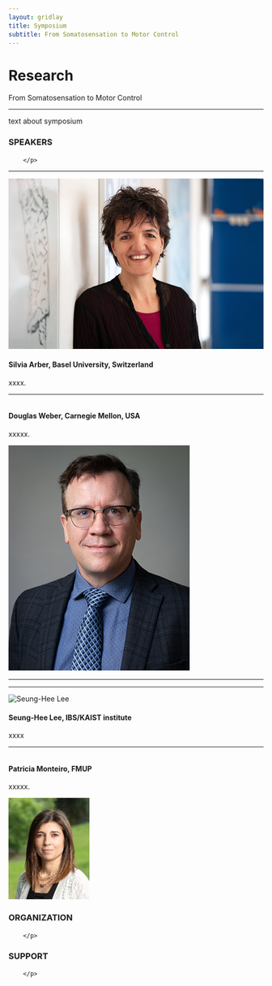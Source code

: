 ```yaml
---
layout: gridlay
title: Symposium
subtitle: From Somatosensation to Motor Control
---
```

# **Research**

<!-- The paddingtop and margin-top edits allow anchors to link properly. -->
<div class="container">
 <div class="jumbotron jumbotron-correct">
      <p>
 		 From Somatosensation to Motor Control
      </p>
  </div>	  
</div>

<hr>

<div id="Alzheimer's Disease" class="col-sm-12">
		<p>
			text about symposium
		</p>
</div>

<div id="Alzheimer's Disease" class="col-sm-12">
		<h3>SPEAKERS</h3>
		<p>
		
		</p>
</div>

<div id="break" class="col-sm-12">
	<hr>
</div>

<div id = "Pathologic Resilience" class="row" style="padding-top: 60px; margin-top: -60px;">
    <div class="col-sm-4">
    	<img src="/img/Symposium/Silvia_Arber.jpg" alt="Silvia Arber">
    </div>
    <div class="col-sm-8" style="text-align: justify">
    	<h4>Silvia Arber, Basel University, Switzerland</h4>
    	<p>
			xxxx.	
    	</p>
    </div>
</div>
<hr>
<div id = "Selective Vulnerability" class="row" style="padding-top: 60px; margin-top: -60px;">
    <div class="col-sm-8" style="text-align: justify">
    	<h4>Douglas Weber, Carnegie Mellon, USA</h4>
    	<p>
    		xxxxx.
    	</p>
    </div>
    <div class="col-sm-4">
    	<img src="/img/Symposium/douglas_weber.png" alt="Doug Weber">
    </div>
</div>


<hr>


<div id="break" class="col-sm-12">
	<hr>
</div>

<div id = "Pathologic Resilience" class="row" style="padding-top: 60px; margin-top: -60px;">
    <div class="col-sm-4">
    	<img src="/img/Symposium/Seung_Hee.jpg.png" alt="Seung-Hee Lee">
    </div>
    <div class="col-sm-8" style="text-align: justify">
    	<h4>Seung-Hee Lee, IBS/KAIST institute</h4>
    	<p>
			xxxx
    	</p>
    </div>
</div>

<hr>
<div id = "Selective Vulnerability" class="row" style="padding-top: 60px; margin-top: -60px;">
    <div class="col-sm-8" style="text-align: justify">
    	<h4>Patricia Monteiro, FMUP</h4>
    	<p>
    		xxxxx.
    	</p>
    </div>
    <div class="col-sm-4">
    	<img src="/img/Symposium/patricia_monteiro.jpg" alt="Patricia Monteiro">
    </div>
</div>

<div id="Alzheimer's Disease" class="col-sm-12">
		<h3>ORGANIZATION</h3>
		<p>
		
		</p>
</div>


<div id="Alzheimer's Disease" class="col-sm-12">
		<h3>SUPPORT</h3>
		<p>
		
		</p>
</div>